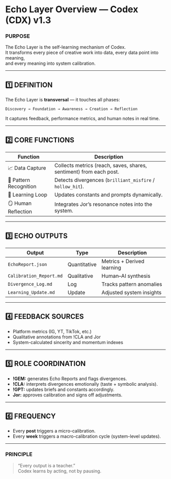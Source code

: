 # Echo Layer Overview — Codex (CDX) v1.3

### PURPOSE  
The Echo Layer is the self-learning mechanism of Codex.  
It transforms every piece of creative work into data, every data point into meaning,  
and every meaning into system calibration.

---

## 1️⃣ DEFINITION
The Echo Layer is **transversal** — it touches all phases:
```
Discovery → Foundation → Awareness → Creation → Reflection
```
It captures feedback, performance metrics, and human notes in real time.

---

## 2️⃣ CORE FUNCTIONS
| Function | Description |
|-----------|-------------|
| 📈 Data Capture | Collects metrics (reach, saves, shares, sentiment) from each post. |
| 🧩 Pattern Recognition | Detects divergences (`brilliant_misfire` / `hollow_hit`). |
| 🧠 Learning Loop | Updates constants and prompts dynamically. |
| 🪞 Human Reflection | Integrates Jor’s resonance notes into the system. |

---

## 3️⃣ ECHO OUTPUTS
| Output | Type | Description |
|---------|------|-------------|
| `EchoReport.json` | Quantitative | Metrics + Derived learning |
| `Calibration_Report.md` | Qualitative | Human–AI synthesis |
| `Divergence_Log.md` | Log | Tracks pattern anomalies |
| `Learning_Update.md` | Update | Adjusted system insights |

---

## 4️⃣ FEEDBACK SOURCES
- Platform metrics (IG, YT, TikTok, etc.)
- Qualitative annotations from !CLA and Jor
- System-calculated sincerity and momentum indexes

---

## 5️⃣ ROLE COORDINATION
- **!GEM:** generates Echo Reports and flags divergences.  
- **!CLA:** interprets divergences emotionally (taste + symbolic analysis).  
- **!GPT:** updates briefs and constants accordingly.  
- **Jor:** approves calibration and signs off adjustments.

---

## 6️⃣ FREQUENCY
- Every **post** triggers a micro-calibration.  
- Every **week** triggers a macro-calibration cycle (system-level updates).  

---

### PRINCIPLE  
> “Every output is a teacher.”  
Codex learns by acting, not by pausing.  